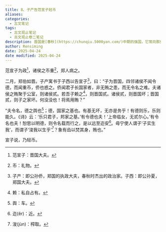 ```yaml
---
title: 8、子产告范宣子轻币
aliases: 
categories:
  - 古文笔记
tags:
  - 古文观止笔记
  - 古文观止卷二笔记
description: 晋国是[春秋](https://chunqiu.5000yan.com/)中期的强国，它常向那些弱小的诸侯国索要贡品财物，许多小国都难以承担重负，郑国就是其中的一个。此文说的是郑国子产给晋国执政范宣子写了一封信，信中子产劝说晋国应重德轻币，强调德行是立国的根基。
author: Rensiming
date: 2025-04-24
date modified: 2025-04-24
---
```


范宣子为政[^1]，诸侯之币重[^2]，郑人病之。

二月，郑伯如晋。子产寓书于子西以告宣子[^3]，曰：“子为晋国，四邻诸侯不闻令德，而闻重币，侨也惑之。侨闻君子长国家者，非无贿之患，而无令名之难。夫诸侯之贿聚于公室，则诸侯贰。若吾子赖之[^4]，则晋国贰。诸侯贰，则晋国坏；晋国贰，则子之家坏。何没没也！将焉用贿？”

“夫令名，德之舆也[^5]；德，国家之基也。有基无坏，无亦是务乎！有德则乐，乐则能久。《诗》云：‘乐只君子，邦家之基。’有令德也夫！‘上帝临女，无贰尔心。’有令名也夫！恕思以明德，则令名载而行之，是以远至迩安[^6]。毋宁使人谓子‘子实生我’，而谓子‘浚我以生乎’[^7]？象有齿以焚其身，贿也。”

宣子说，乃轻币。

[^1]:范宣子：晋国大夫。

[^2]:币：礼物。

[^3]:子产：即公孙侨，郑国的执政大夫，春秋时杰出的政治家。子西：即公孙夏，郑国大夫。

[^4]:赖：私自占有。

[^5]:舆：车。

[^6]:迩(ěr)：近。

[^7]:浚(jùn)：榨取。
